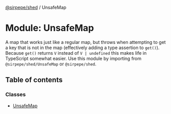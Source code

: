 [@sirpepe/shed](../README.md) / UnsafeMap

# Module: UnsafeMap

A map that works just like a regular map, but throws when attempting to get a
key that is not in the map (effectively adding a type assertion to `get()`).
Because `get()` returns `V` instead of `V | undefined` this makes life in
TypeScript somewhat easier. Use this module by importing from
`@sirpepe/shed/UnsafeMap` or `@sirpepe/shed`.

## Table of contents

### Classes

- [UnsafeMap](../classes/UnsafeMap.UnsafeMap-1.md)
